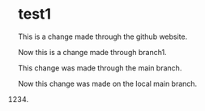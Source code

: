 # test1

This is a change made through the github website.

Now this is a change made through branch1.

This change was made through the main branch.

Now this change was made on the local main branch.

1234.

